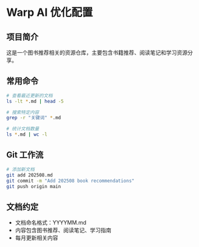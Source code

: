 # Warp AI 优化配置

## 项目简介
这是一个图书推荐相关的资源仓库，主要包含书籍推荐、阅读笔记和学习资源分享。

## 常用命令
```bash
# 查看最近更新的文档
ls -lt *.md | head -5

# 搜索特定内容
grep -r "关键词" *.md

# 统计文档数量
ls *.md | wc -l
```

## Git 工作流
```bash
# 添加新文档
git add 202508.md
git commit -m "Add 202508 book recommendations"
git push origin main
```

## 文档约定
- 文档命名格式：YYYYMM.md
- 内容包含图书推荐、阅读笔记、学习指南
- 每月更新相关内容
